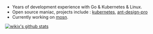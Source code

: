 * Years of development experience with Go & Kubernetes & Linux.
* Open source maniac, projects include : [kubernetes](https://github.com/kubernetes/kubernetes), [ant-design-pro](https://github.com/ant-design/ant-design-pro)
* Currently working on [mosn](http://github.com/mosn/mosn).

[![wikix's github stats](https://github-readme-stats.vercel.app/api?username=wikix)](https://github.com/wikix)
